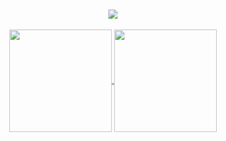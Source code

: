 
<h1 align="center">
  <a href="https://git.io/typing-svg">
    <img src="https://readme-typing-svg.herokuapp.com?color=%2362D1F7&size=30&center=true&lines=Hello+There+%F0%9F%91%8B;I'm+AlperCan...">
  </a>
</h1>

<p align="center">
<a href="https://github.com/AlperCanErysr">
  <img height="180em" align="center" src="https://github-readme-stats.vercel.app/api?username=AlperCanErysr&show_icons=true&locale=en&theme=algolia&include_all_commits=true&count_private=true"%20alt="AlperCanErysr"/>
  <img height="180em" align="center" src="https://github-readme-stats.vercel.app/api/top-langs?username=AlperCanErysr&show_icons=true&locale=en&layout=compact&langs_count=8&theme=algolia"%20alt="AlperCanErysr"/>
</a>
</p>
